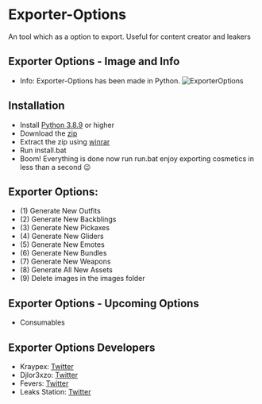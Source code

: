# Exporter-Options
An tool which as a option to export. Useful for content creator and leakers

## Exporter Options - Image and Info
- Info: Exporter-Options has been made in Python.
![ExporterOptions](https://cdn.discordapp.com/attachments/796740591270363157/911926364490309632/unknown.png)

## Installation

- Install [Python 3.8.9](https://www.python.org/ftp/python/3.8.9/python-3.8.9-amd64.exe) or higher
- Download the [zip](https://github.com/Kraypex/Exporter-Options/archive/refs/heads/beta.zip)
- Extract the zip using [winrar](https://www.win-rar.com/predownload.html?&L=0)
- Run install.bat
- Boom! Everything is done now run run.bat enjoy exporting cosmetics in less than a second 😉    
         
## Exporter Options:

- (1) Generate New Outfits
- (2) Generate New Backblings
- (3) Generate New Pickaxes
- (4) Generate New Gliders
- (5) Generate New Emotes
- (6) Generate New Bundles
- (7) Generate New Weapons
- (8) Generate All New Assets
- (9) Delete images in the images folder

## Exporter Options - Upcoming Options

- Consumables

## Exporter Options Developers

* Kraypex: [Twitter](https://twitter.com/Kraypex) 
* Djlor3xzo: [Twitter](https://twitter.com/djlorenzouasset)
* Fevers: [Twitter](https://twitter.com/FeversGFX)
* Leaks Station: [Twitter](https://twitter.com/Leaks_station)
